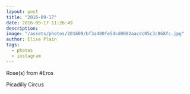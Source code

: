 ```yaml
---
layout: post
title: "2016-09-17"
date: 2016-09-17 11:26:49
description: 
image: "/assets/photos/201609/bf3a480fe54cd0082aacdc05c3c868fc.jpg"
author: Elise Plain
tags: 
  - photos
  - instagram
---
```


Rose(s) from #Eros
<p></p>
Picadilly Circus